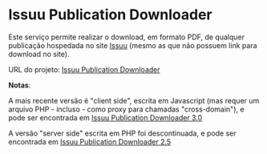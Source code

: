 # Issuu Publication Downloader
<p>Este serviço permite realizar o download, em formato PDF, de qualquer publicação hospedada no site <a target="_blank" href="http://issuu.com/">Issuu</a> (mesmo as que não possuem link para download no site).</p>
<p>URL do projeto: <a target="_blank" href="http://www.robsonmartins.com/inform/issuu/">Issuu Publication Downloader</a></p>
<p><b>Notas</b>:</p>
<p>A mais recente versão é &quot;client side&quot;, escrita em Javascript (mas requer um arquivo PHP - incluso - como proxy para chamadas &quot;cross-domain&quot;), e pode ser encontrada em <a target="_blank" href="3.0/">Issuu Publication Downloader 3.0</a></p>
<p>A versão &quot;server side&quot; escrita em PHP foi descontinuada, e pode ser encontrada em <a target="_blank" href="2.5/">Issuu Publication Downloader 2.5</a></p>
